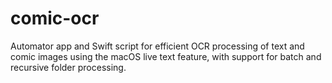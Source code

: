 # comic-ocr
Automator app and Swift script for efficient OCR processing of text and comic images using the macOS live text feature, with support for batch and recursive folder processing.
